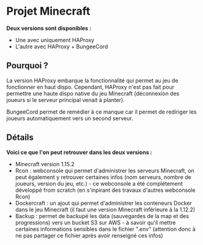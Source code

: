 # Projet Minecraft
**Deux versions sont disponibles :**
- Une avec uniquement HAProxy
- L'autre avec HAProxy + BungeeCord

## Pourquoi ?
La version HAProxy embarque la fonctionnalité qui permet au jeu de fonctionner en haut dispo. Cependant, HAProxy n'est pas fait pour permettre une haute dispo native du jeu Minecraft (déconnexion des joueurs si le serveur principal venait à planter).

BungeeCord permet de remédier à ce manque car il permet de rediriger les joueurs automatiquement vers un second serveur.

## Détails
**Voici ce que l'on peut retrouver dans les deux versions :**
- Minecraft version 1.15.2
- Rcon : webconsole qui permet d'administrer les serveurs Minecraft, on peut également y retrouver certaines infos (nom serveurs, nombre de joueurs, version du jeu, etc.) - ce webconsole a été complétement développé from scratch (en s'inpirant des travaux d'autres webconsole Rcon) 
- Dockercraft : un ajout qui permet d'administrer les conteneurs Docker dans le jeu Minecraft (il faut une version Minecraft inférieure à la 1.12.2)
- Backup : permet de backupé les data (sauvegardes de la map et des progressions) vers un bucket S3 sur AWS - à savoir qu'il mettre certaines informations sensibles dans le fichier ".env" (attention donc à ne pas partager ce fichier après avoir renseigné ces infos)
